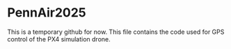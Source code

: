 # PennAir2025

This is a temporary github for now. This file contains the code used for GPS control of the PX4 simulation drone.
